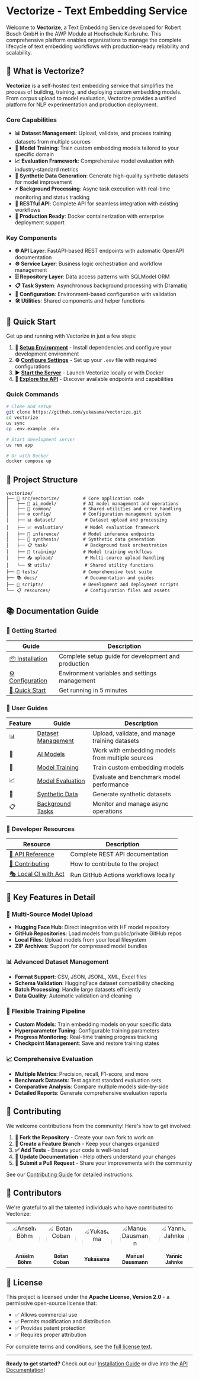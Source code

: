# Vectorize - Text Embedding Service

Welcome to **Vectorize**, a Text Embedding Service developed for Robert Bosch GmbH in the AWP Module at Hochschule Karlsruhe. This comprehensive platform enables organizations to manage the complete lifecycle of text embedding workflows with production-ready reliability and scalability.

## 🚀 What is Vectorize?

**Vectorize** is a self-hosted text embedding service that simplifies the process of building, training, and deploying custom embedding models. From corpus upload to model evaluation, Vectorize provides a unified platform for NLP experimentation and production deployment.

### Core Capabilities

- **📊 Dataset Management**: Upload, validate, and process training datasets from multiple sources
- **🤖 Model Training**: Train custom embedding models tailored to your specific domain
- **📈 Evaluation Framework**: Comprehensive model evaluation with industry-standard metrics
- **🔄 Synthetic Data Generation**: Generate high-quality synthetic datasets for model improvement
- **⚡ Background Processing**: Async task execution with real-time monitoring and status tracking
- **🔌 RESTful API**: Complete API for seamless integration with existing workflows
- **🐳 Production Ready**: Docker containerization with enterprise deployment support

### Key Components

- **🌐 API Layer**: FastAPI-based REST endpoints with automatic OpenAPI documentation
- **⚙️ Service Layer**: Business logic orchestration and workflow management
- **🗄️ Repository Layer**: Data access patterns with SQLModel ORM
- **📋 Task System**: Asynchronous background processing with Dramatiq
- **🔧 Configuration**: Environment-based configuration with validation
- **🛠️ Utilities**: Shared components and helper functions

## 🚀 Quick Start

Get up and running with Vectorize in just a few steps:

1. **🔧 [Setup Environment](installation.md)** - Install dependencies and configure your development environment
2. **⚙️ [Configure Settings](configuration.md)** - Set up your `.env` file with required configurations
3. **▶️ [Start the Server](installation.md#running-vectorize)** - Launch Vectorize locally or with Docker
4. **📖 [Explore the API](api.md)** - Discover available endpoints and capabilities

### Quick Commands

```bash
# Clone and setup
git clone https://github.com/yukasama/vectorize.git
cd vectorize
uv sync
cp .env.example .env

# Start development server
uv run app

# Or with Docker
docker compose up
```

## 🏢 Project Structure

```
vectorize/
├── 📁 src/vectorize/         # Core application code
│   ├── 🤖 ai_model/          # AI model management and operations
│   ├── 🔧 common/            # Shared utilities and error handling
│   ├── ⚙️ config/            # Configuration management system
│   ├── 📊 dataset/           # Dataset upload and processing
│   ├── 📈 evaluation/        # Model evaluation framework
│   ├── 🔮 inference/         # Model inference endpoints
│   ├── 🔄 synthesis/         # Synthetic data generation
│   ├── 📋 task/              # Background task orchestration
│   ├── 🎯 training/          # Model training workflows
│   ├── 📤 upload/            # Multi-source upload handling
│   └── 🛠️ utils/             # Shared utility functions
├── 🧪 tests/                 # Comprehensive test suite
├── 📚 docs/                  # Documentation and guides
├── 🔨 scripts/               # Development and deployment scripts
└── 📋 resources/             # Configuration files and assets
```

## 📚 Documentation Guide

### 🏁 Getting Started

| Guide                                         | Description                                         |
| --------------------------------------------- | --------------------------------------------------- |
| [📦 Installation](installation.md)            | Complete setup guide for development and production |
| [⚙️ Configuration](configuration.md)          | Environment variables and settings management       |
| [🚀 Quick Start](installation.md#quick-start) | Get running in 5 minutes                            |

### 👥 User Guides

| Feature | Guide                                         | Description                                      |
| ------- | --------------------------------------------- | ------------------------------------------------ |
| 📊      | [Dataset Management](guides/datasets.md) | Upload, validate, and manage training datasets   |
| 🤖      | [AI Models](guides/models.md)            | Work with embedding models from multiple sources |
| 🎯      | [Model Training](guides/training.md)     | Train custom embedding models                    |
| 📈      | [Model Evaluation](guides/evaluation.md) | Evaluate and benchmark model performance         |
| 🔄      | [Synthetic Data](guides/synthesis.md)    | Generate synthetic datasets                      |
| 📋      | [Background Tasks](guides/tasks.md)      | Monitor and manage async operations              |

### 🔧 Developer Resources

| Resource                           | Description                          |
| ---------------------------------- | ------------------------------------ |
| [🔌 API Reference](api.md)         | Complete REST API documentation      |
| [🤝 Contributing](contributing.md) | How to contribute to the project     |
| [🎭 Local CI with Act](act.md)     | Run GitHub Actions workflows locally |

## 🌟 Key Features in Detail

### 🔄 Multi-Source Model Upload

- **Hugging Face Hub**: Direct integration with HF model repository
- **GitHub Repositories**: Load models from public/private GitHub repos
- **Local Files**: Upload models from your local filesystem
- **ZIP Archives**: Support for compressed model bundles

### 📊 Advanced Dataset Management

- **Format Support**: CSV, JSON, JSONL, XML, Excel files
- **Schema Validation**: HuggingFace dataset compatibility checking
- **Batch Processing**: Handle large datasets efficiently
- **Data Quality**: Automatic validation and cleaning

### 🎯 Flexible Training Pipeline

- **Custom Models**: Train embedding models on your specific data
- **Hyperparameter Tuning**: Configurable training parameters
- **Progress Monitoring**: Real-time training progress tracking
- **Checkpoint Management**: Save and restore training states

### 📈 Comprehensive Evaluation

- **Multiple Metrics**: Precision, recall, F1-score, and more
- **Benchmark Datasets**: Test against standard evaluation sets
- **Comparative Analysis**: Compare multiple models side-by-side
- **Detailed Reports**: Generate comprehensive evaluation reports

## 🤝 Contributing

We welcome contributions from the community! Here's how to get involved:

1. **🍴 Fork the Repository** - Create your own fork to work on
2. **🌿 Create a Feature Branch** - Keep your changes organized
3. **✅ Add Tests** - Ensure your code is well-tested
4. **📝 Update Documentation** - Help others understand your changes
5. **🔄 Submit a Pull Request** - Share your improvements with the community

See our [Contributing Guide](contributing.md) for detailed instructions.

## 👥 Contributors

We're grateful to all the talented individuals who have contributed to Vectorize:

<table>
<tr>
  <td align="center">
    <a href="https://github.com/Dosto1ewski">
      <img src="https://avatars.githubusercontent.com/Dosto1ewski" width="80" style="border-radius: 50%;" alt="Anselm Böhm"/>
      <br />
      <sub><b>Anselm Böhm</b></sub>
    </a>
  </td>
  <td align="center">
    <a href="https://github.com/BtnCbn">
      <img src="https://avatars.githubusercontent.com/BtnCbn" width="80" style="border-radius: 50%;" alt="Botan Coban"/>
      <br />
      <sub><b>Botan Coban</b></sub>
    </a>
  </td>
  <td align="center">
    <a href="https://github.com/yukasama">
      <img src="https://avatars.githubusercontent.com/yukasama" width="80" style="border-radius: 50%;" alt="Yukasama"/>
      <br />
      <sub><b>Yukasama</b></sub>
    </a>
  </td>
  <td align="center">
    <a href="https://github.com/domoar">
      <img src="https://avatars.githubusercontent.com/domoar" width="80" style="border-radius: 50%;" alt="Manuel Dausmann"/>
      <br />
      <sub><b>Manuel Dausmann</b></sub>
    </a>
  </td>
  <td align="center">
    <a href="https://github.com/Yannjc">
      <img src="https://avatars.githubusercontent.com/Yannjc" width="80" style="border-radius: 50%;" alt="Yannic Jahnke"/>
      <br />
      <sub><b>Yannic Jahnke</b></sub>
    </a>
  </td>
</tr>
</table>

## 📄 License

This project is licensed under the **Apache License, Version 2.0** - a permissive open-source license that:

- ✅ Allows commercial use
- ✅ Permits modification and distribution
- ✅ Provides patent protection
- ✅ Requires proper attribution

For complete terms and conditions, see the [full license text](https://www.apache.org/licenses/LICENSE-2.0).

---

**Ready to get started?** Check out our [Installation Guide](installation.md) or dive into the [API Documentation](api.md)!
